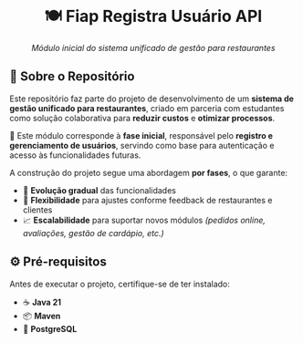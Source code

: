 <br>

<h1 align="center">🍽️ Fiap Registra Usuário API</h1>

<p align="center">
  <em>Módulo inicial do sistema unificado de gestão para restaurantes</em>
</p>



## 💬 Sobre o Repositório

Este repositório faz parte do projeto de desenvolvimento de um **sistema de gestão unificado para restaurantes**, criado em parceria com estudantes como solução colaborativa para **reduzir custos** e **otimizar processos**.

🔐 Este módulo corresponde à **fase inicial**, responsável pelo **registro e gerenciamento de usuários**, servindo como base para autenticação e acesso às funcionalidades futuras.

A construção do projeto segue uma abordagem **por fases**, o que garante:
- 🚀 **Evolução gradual** das funcionalidades
- 🔄 **Flexibilidade** para ajustes conforme feedback de restaurantes e clientes
- 📈 **Escalabilidade** para suportar novos módulos *(pedidos online, avaliações, gestão de cardápio, etc.)*

## ⚙️ Pré-requisitos

Antes de executar o projeto, certifique-se de ter instalado:
- ☕ **Java 21**
- 📦 **Maven**
- 🐘 **PostgreSQL**  

